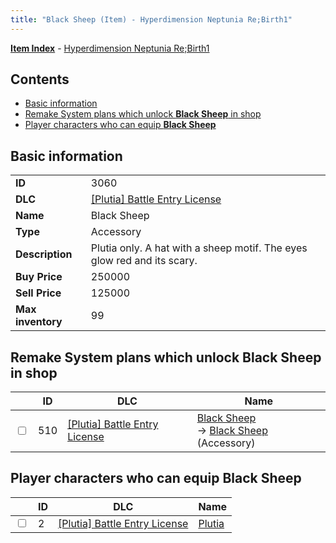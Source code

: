 ```yaml
---
title: "Black Sheep (Item) - Hyperdimension Neptunia Re;Birth1"
---
```


[**Item Index**](/neptunia/rb1/item/index.html) - [Hyperdimension Neptunia Re;Birth1](/neptunia/rb1)

## Contents

- [Basic information](#basic-information)
- [Remake System plans which unlock **Black Sheep** in shop](#remake-system-plans-which-unlock-black-sheep-in-shop)
- [Player characters who can equip **Black Sheep**](#player-characters-who-can-equip-black-sheep)

## Basic information

|   |   |
| -- | -- |
| **ID** | 3060 |
| **DLC** | [[Plutia] Battle Entry License](/neptunia/rb1/dlc/7-plutia.html) |
| **Name** | Black Sheep |
| **Type** | Accessory |
| **Description** | Plutia only. A hat with a sheep motif. The eyes glow red and its scary. |
| **Buy Price** | 250000 |
| **Sell Price** | 125000 |
| **Max inventory** | 99 |

## Remake System plans which unlock **Black Sheep** in shop

|    | ID | DLC | Name |
| -- | -- | --- | ---- |
| <input type="checkbox" id="rb1-remake-7-510" class="trackbox" /> | 510 | [[Plutia] Battle Entry License](/neptunia/rb1/dlc/7-plutia.html) | [Black Sheep](/neptunia/rb1/remake/7-510-black-sheep.html)<br />→ [Black Sheep](/neptunia/rb1/item/7-3060-black-sheep.html) (Accessory) |

## Player characters who can equip **Black Sheep**

|    | ID | DLC | Name |
| -- | -- | --- | ---- |
| <input type="checkbox" id="rb1-player-7-2" class="trackbox" /> | 2 | [[Plutia] Battle Entry License](/neptunia/rb1/dlc/7-plutia.html) | [Plutia](/neptunia/rb1/player/7-2-plutia.html) |